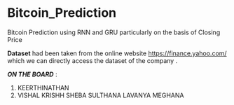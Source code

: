 # Bitcoin_Prediction
Bitcoin Prediction using RNN and GRU particularly on the basis of Closing Price 

**Dataset**
 had been taken from the online website https://finance.yahoo.com/ which we can directly access the dataset of the company .

***ON THE BOARD*** :
 1) KEERTHINATHAN 
 2) VISHAL KRISHH
 SHEBA SULTHANA
 LAVANYA
 MEGHANA
